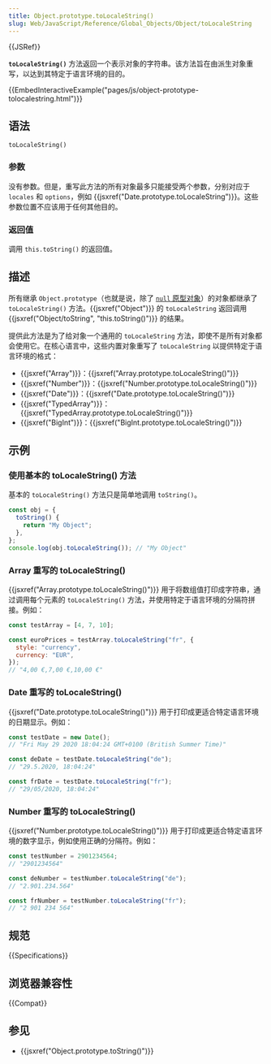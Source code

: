 ```yaml
---
title: Object.prototype.toLocaleString()
slug: Web/JavaScript/Reference/Global_Objects/Object/toLocaleString
---
```


{{JSRef}}

**`toLocaleString()`** 方法返回一个表示对象的字符串。该方法旨在由派生对象重写，以达到其特定于语言环境的目的。

{{EmbedInteractiveExample("pages/js/object-prototype-tolocalestring.html")}}

## 语法

```js-nolint
toLocaleString()
```

### 参数

没有参数。但是，重写此方法的所有对象最多只能接受两个参数，分别对应于 `locales` 和 `options`，例如 {{jsxref("Date.prototype.toLocaleString")}}。这些参数位置不应该用于任何其他目的。

### 返回值

调用 `this.toString()` 的返回值。

## 描述

所有继承 `Object.prototype`（也就是说，除了 [`null` 原型对象](/zh-CN/docs/Web/JavaScript/Reference/Global_Objects/Object#null_原型对象)）的对象都继承了 `toLocaleString()` 方法。{{jsxref("Object")}} 的 `toLocaleString` 返回调用 {{jsxref("Object/toString", "this.toString()")}} 的结果。

提供此方法是为了给对象一个通用的 `toLocaleString` 方法，即使不是所有对象都会使用它。在核心语言中，这些内置对象重写了 `toLocaleString` 以提供特定于语言环境的格式：

- {{jsxref("Array")}}：{{jsxref("Array.prototype.toLocaleString()")}}
- {{jsxref("Number")}}：{{jsxref("Number.prototype.toLocaleString()")}}
- {{jsxref("Date")}}：{{jsxref("Date.prototype.toLocaleString()")}}
- {{jsxref("TypedArray")}}：{{jsxref("TypedArray.prototype.toLocaleString()")}}
- {{jsxref("BigInt")}}：{{jsxref("BigInt.prototype.toLocaleString()")}}

## 示例

### 使用基本的 toLocaleString() 方法

基本的 `toLocaleString()` 方法只是简单地调用 `toString()`。

```js
const obj = {
  toString() {
    return "My Object";
  },
};
console.log(obj.toLocaleString()); // "My Object"
```

### Array 重写的 toLocaleString()

{{jsxref("Array.prototype.toLocaleString()")}} 用于将数组值打印成字符串，通过调用每个元素的 `toLocaleString()` 方法，并使用特定于语言环境的分隔符拼接。例如：

```js
const testArray = [4, 7, 10];

const euroPrices = testArray.toLocaleString("fr", {
  style: "currency",
  currency: "EUR",
});
// "4,00 €,7,00 €,10,00 €"
```

### Date 重写的 toLocaleString()

{{jsxref("Date.prototype.toLocaleString()")}} 用于打印成更适合特定语言环境的日期显示。例如：

```js
const testDate = new Date();
// "Fri May 29 2020 18:04:24 GMT+0100 (British Summer Time)"

const deDate = testDate.toLocaleString("de");
// "29.5.2020, 18:04:24"

const frDate = testDate.toLocaleString("fr");
// "29/05/2020, 18:04:24"
```

### Number 重写的 toLocaleString()

{{jsxref("Number.prototype.toLocaleString()")}} 用于打印成更适合特定语言环境的数字显示，例如使用正确的分隔符。例如：

```js
const testNumber = 2901234564;
// "2901234564"

const deNumber = testNumber.toLocaleString("de");
// "2.901.234.564"

const frNumber = testNumber.toLocaleString("fr");
// "2 901 234 564"
```

## 规范

{{Specifications}}

## 浏览器兼容性

{{Compat}}

## 参见

- {{jsxref("Object.prototype.toString()")}}
